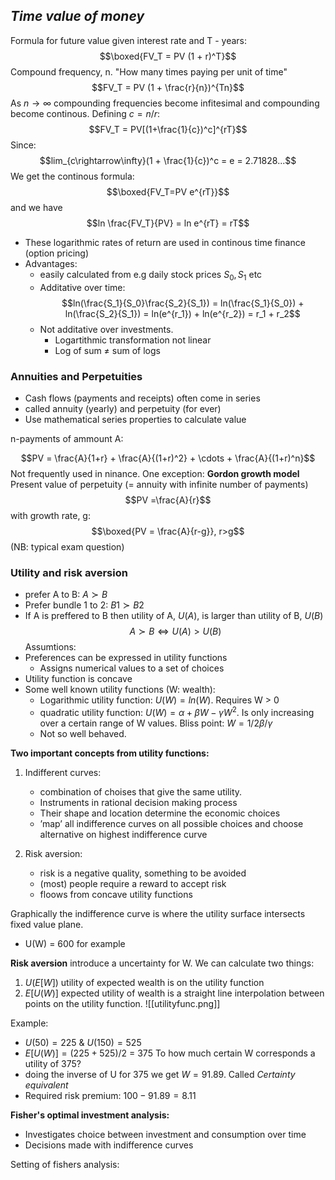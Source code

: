 
## *Time value of money*

Formula for future value given interest rate and T - years:
$$\boxed{FV_T = PV (1 + r)^T}$$
Compound frequency, n. "How many times paying per unit of time"
$$FV_T = PV (1 + \frac{r}{n})^{Tn}$$
As $n \rightarrow \infty$ compounding frequencies become infitesimal and compounding become continous. Defining $c=n/r$:
$$FV_T = PV[(1+\frac{1}{c})^c]^{rT}$$
Since: $$lim_{c\rightarrow\infty}(1 + \frac{1}{c})^c = e = 2.71828...$$
We get the continous formula: $$\boxed{FV_T=PV e^{rT}}$$ and we have $$ln \frac{FV_T}{PV} = ln e^{rT} = rT$$
* These logarithmic rates of return are used in continous time finance (option pricing)
* Advantages:
	* easily calculated from e.g daily stock prices $S_0, S_1$ etc
	* Additative over time:
		$$ln(\frac{S_1}{S_0}\frac{S_2}{S_1}) = ln(\frac{S_1}{S_0}) + ln(\frac{S_2}{S_1}) = ln(e^{r_1}) + ln(e^{r_2}) = r_1 + r_2$$
	* Not additative over investments.
		* Logartithmic transformation not linear
		* Log of sum $\neq$ sum of logs



### Annuities and Perpetuities 
* Cash flows (payments and receipts) often come in series
* called annuity (yearly) and perpetuity (for ever)
* Use mathematical series properties to calculate value

n-payments of ammount A:

$$PV = \frac{A}{1+r} + \frac{A}{(1+r)^2} + \cdots + \frac{A}{(1+r)^n}$$
Not frequently used in ninance. One exception: **Gordon growth model**
Present value of perpetuity (= annuity with infinite number of payments)
$$PV =\frac{A}{r}$$
with growth rate, g:
$$\boxed{PV = \frac{A}{r-g}}, r>g$$
(NB: typical exam question)


### Utility and risk aversion
* prefer A to B: $A \succ B$
* Prefer bundle 1 to 2: $B1 \succ B2$
* If A is preffered to B then utility of A, $U(A)$, is larger than utility of B, $U(B)$
$$A\succ B \iff U(A) > U(B) $$
Assumtions:
* Preferences can be expressed in utility functions
	* Assigns numerical values to a set of choices
* Utility function is concave
* Some well known utility functions (W: wealth):
	* Logarithmic utility function: $U(W) = ln(W)$. Requires W > 0
	* quadratic utility function: $U(W) = \alpha + \beta W - \gamma W^2$. Is only increasing over a certain range of W values. Bliss point: $W = 1/2 \beta / \gamma$
	* Not so well behaved.

**Two important concepts from utility functions:**
1. Indifferent curves:
	* combination of choises that give the same utility.
	* Instruments in rational decision making process
	* Their shape and location determine the economic choices
	* ’map’ all indifference curves on all possible choices and choose alternative  on highest indifference curve

2. Risk aversion:
	* risk is a negative quality, something to be avoided
	* (most) people require a reward to accept risk
	* floows from concave utility functions

Graphically the indifference curve is where the utility surface intersects fixed value plane.
* U(W) = 600 for example

**Risk aversion**
introduce a uncertainty for W. 
We can calculate two things:
1. $U(E[W])$ utility of expected wealth is on the utility function
2. $E[U(W)]$ expected utility of wealth is a straight line interpolation between points on the utility function.
![[utilityfunc.png]]

Example:
* $U(50) = 225$ & $U(150) = 525$
* $E[U(W)] = (225 + 525) / 2$ = 375
To how much certain W corresponds a utility of 375?
* doing the inverse of U for 375 we get $W=91.89$. Called *Certainty equivalent*
* Required risk premium: $100 - 91.89 = 8.11$

**Fisher's optimal investment analysis:**
* Investigates choice between investment and consumption over time
* Decisions made with indifference curves

Setting of fishers analysis:
